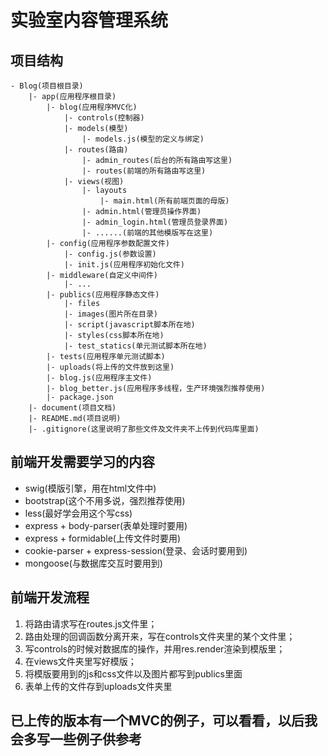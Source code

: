 # 实验室内容管理系统

## 项目结构
```
- Blog(项目根目录)
    |- app(应用程序根目录)
        |- blog(应用程序MVC化)
            |- controls(控制器)
            |- models(模型)
                |- models.js(模型的定义与绑定)
            |- routes(路由)
                |- admin_routes(后台的所有路由写这里)
                |- routes(前端的所有路由写这里)
            |- views(视图)
                |- layouts
                    |- main.html(所有前端页面的母版)
                |- admin.html(管理员操作界面)
                |- admin_login.html(管理员登录界面)
                |- ......(前端的其他模版写在这里)
        |- config(应用程序参数配置文件)
            |- config.js(参数设置)
            |- init.js(应用程序初始化文件)
        |- middleware(自定义中间件)
            |- ...
        |- publics(应用程序静态文件)
            |- files
            |- images(图片所在目录)
            |- script(javascript脚本所在地)
            |- styles(css脚本所在地)
            |- test_statics(单元测试脚本所在地)
        |- tests(应用程序单元测试脚本)
        |- uploads(将上传的文件放到这里)
        |- blog.js(应用程序主文件)
        |- blog_better.js(应用程序多线程，生产环境强烈推荐使用)
        |- package.json
    |- document(项目文档)
    |- README.md(项目说明)
    |- .gitignore(这里说明了那些文件及文件夹不上传到代码库里面)
```
## 前端开发需要学习的内容
* swig(模版引擎，用在html文件中)
* bootstrap(这个不用多说，强烈推荐使用)
* less(最好学会用这个写css)
* express + body-parser(表单处理时要用)
* express + formidable(上传文件时要用)
* cookie-parser + express-session(登录、会话时要用到)
* mongoose(与数据库交互时要用到)

## 前端开发流程
1. 将路由请求写在routes.js文件里；
2. 路由处理的回调函数分离开来，写在controls文件夹里的某个文件里；
3. 写controls的时候对数据库的操作，并用res.render渲染到模版里；
4. 在views文件夹里写好模版；
5. 将模版要用到的js和css文件以及图片都写到publics里面
6. 表单上传的文件存到uploads文件夹里

## 已上传的版本有一个MVC的例子，可以看看，以后我会多写一些例子供参考